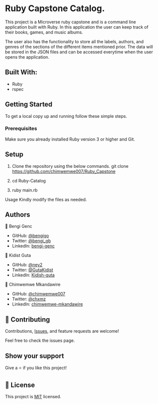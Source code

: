 # Ruby Capstone Catalog.

This project is a Microverse ruby capstone and is a command line application built with Ruby. In this application the user can keep track of their books, games, and music albums. 

The user also has the functionality to store all the labels, authors, and genres of the sections of the different items mentioned prior. The data will be stored in the JSON files and can be accessed everytime when the user opens the application.

## Built With:

- Ruby
- rspec

## Getting Started
To get a local copy up and running follow these simple steps.

### Prerequisites
Make sure you already installed Ruby version 3 or higher and Git.

## Setup
1. Clone the repository using the below commands.
git clone https://github.com/chimwemwe007/Ruby_Capstone

2. cd Ruby-Catalog
3. ruby main.rb

Usage
Kindly modify the files as needed.

## Authors
👤 Bengi Genc

- GitHub: [@bengigo](https://github.com/bengigo)
- Twitter: [@bengi_gb](https://twitter.com/bengi_gb)
- LinkedIn: [bengi-genc](https://www.linkedin.com/in/bengigenc/)

👤 Kidist Guta

- GitHub: [@ney2](https://github.com/Ney2)
- Twitter: [@GutaKidist](https://twitter.com/GutaKidist)
- LinkedIn: [Kidish-guta](https://www.linkedin.com/in/kidist-guta/)

👤 Chimwemwe Mkandawire

- GitHub: [@chimwemwe007](https://github.com/chimwemwe007)
- Twitter: [@chxmz](https://twitter.com/chxmz)
- LinkedIn: [chimwemwe-mkandawire](http://www.linkedin.com/in/chimwemwe-mkandawire/)

## 🤝 Contributing

Contributions, [Issues](https://github.com/chimwemwe007/Ruby_Capstone/issues), and feature requests are welcome!

Feel free to check the issues page.

## Show your support
Give a ⭐️ if you like this project!

## 📝 License
This project is [MIT](https://github.com/chimwemwe007/Ruby_Capstone/blob/dev/MIT.md) licensed.